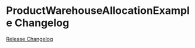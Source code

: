 # ProductWarehouseAllocationExample Changelog

[Release Changelog](https://github.com/spryker/product-warehouse-allocation-example/releases)
